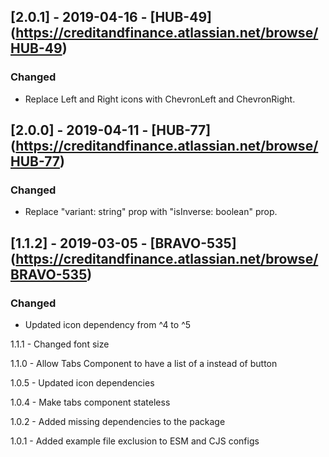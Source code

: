 ## [2.0.1] - 2019-04-16 - [HUB-49] (https://creditandfinance.atlassian.net/browse/HUB-49)
 
### Changed
- Replace Left and Right icons with ChevronLeft and ChevronRight.

## [2.0.0] - 2019-04-11 - [HUB-77] (https://creditandfinance.atlassian.net/browse/HUB-77)
 
### Changed
- Replace "variant: string" prop with "isInverse: boolean" prop.

## [1.1.2] - 2019-03-05 - [BRAVO-535] (https://creditandfinance.atlassian.net/browse/BRAVO-535)
 
### Changed
- Updated icon dependency from ^4 to ^5

1.1.1 - Changed font size

1.1.0 - Allow Tabs Component to have a list of a instead of button

1.0.5 - Updated icon dependencies

1.0.4 - Make tabs component stateless

1.0.2 - Added missing dependencies to the package

1.0.1 - Added example file exclusion to ESM and CJS configs